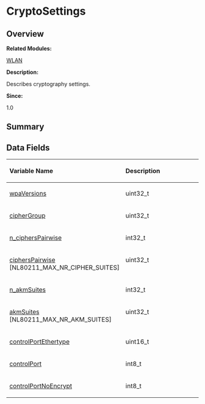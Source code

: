 # CryptoSettings<a name="EN-US_TOPIC_0000001054718121"></a>

## **Overview**<a name="section1509920861093529"></a>

**Related Modules:**

[WLAN](wlan.md)

**Description:**

Describes cryptography settings. 

**Since:**

1.0

## **Summary**<a name="section84525700093529"></a>

## Data Fields<a name="pub-attribs"></a>

<a name="table769974887093529"></a>
<table><thead align="left"><tr id="row586347034093529"><th class="cellrowborder" valign="top" width="50%" id="mcps1.1.3.1.1"><p id="p1547159478093529"><a name="p1547159478093529"></a><a name="p1547159478093529"></a>Variable Name</p>
</th>
<th class="cellrowborder" valign="top" width="50%" id="mcps1.1.3.1.2"><p id="p330083516093529"><a name="p330083516093529"></a><a name="p330083516093529"></a>Description</p>
</th>
</tr>
</thead>
<tbody><tr id="row2117812852093529"><td class="cellrowborder" valign="top" width="50%" headers="mcps1.1.3.1.1 "><p id="p1603241672093529"><a name="p1603241672093529"></a><a name="p1603241672093529"></a><a href="wlan.md#ga2b21ef556b428238d4dc5009b82087ff">wpaVersions</a></p>
</td>
<td class="cellrowborder" valign="top" width="50%" headers="mcps1.1.3.1.2 "><p id="p840696152093529"><a name="p840696152093529"></a><a name="p840696152093529"></a>uint32_t </p>
</td>
</tr>
<tr id="row1889360482093529"><td class="cellrowborder" valign="top" width="50%" headers="mcps1.1.3.1.1 "><p id="p2007065093529"><a name="p2007065093529"></a><a name="p2007065093529"></a><a href="wlan.md#ga9be34adb7e26191321b38c37b341e20d">cipherGroup</a></p>
</td>
<td class="cellrowborder" valign="top" width="50%" headers="mcps1.1.3.1.2 "><p id="p1769355431093529"><a name="p1769355431093529"></a><a name="p1769355431093529"></a>uint32_t </p>
</td>
</tr>
<tr id="row1396599412093529"><td class="cellrowborder" valign="top" width="50%" headers="mcps1.1.3.1.1 "><p id="p2102711587093529"><a name="p2102711587093529"></a><a name="p2102711587093529"></a><a href="wlan.md#gace9dbbf9c1a035b350224b1832d35377">n_ciphersPairwise</a></p>
</td>
<td class="cellrowborder" valign="top" width="50%" headers="mcps1.1.3.1.2 "><p id="p2096894637093529"><a name="p2096894637093529"></a><a name="p2096894637093529"></a>int32_t </p>
</td>
</tr>
<tr id="row832080866093529"><td class="cellrowborder" valign="top" width="50%" headers="mcps1.1.3.1.1 "><p id="p1542754088093529"><a name="p1542754088093529"></a><a name="p1542754088093529"></a><a href="wlan.md#ga53c85b4e0f5f5e10bb16935fb8a77df0">ciphersPairwise</a> [NL80211_MAX_NR_CIPHER_SUITES]</p>
</td>
<td class="cellrowborder" valign="top" width="50%" headers="mcps1.1.3.1.2 "><p id="p1338719286093529"><a name="p1338719286093529"></a><a name="p1338719286093529"></a>uint32_t </p>
</td>
</tr>
<tr id="row1381166722093529"><td class="cellrowborder" valign="top" width="50%" headers="mcps1.1.3.1.1 "><p id="p767005194093529"><a name="p767005194093529"></a><a name="p767005194093529"></a><a href="wlan.md#ga35627fc7ac0924a52e51427375501f8a">n_akmSuites</a></p>
</td>
<td class="cellrowborder" valign="top" width="50%" headers="mcps1.1.3.1.2 "><p id="p637092653093529"><a name="p637092653093529"></a><a name="p637092653093529"></a>int32_t </p>
</td>
</tr>
<tr id="row2123434980093529"><td class="cellrowborder" valign="top" width="50%" headers="mcps1.1.3.1.1 "><p id="p1478182254093529"><a name="p1478182254093529"></a><a name="p1478182254093529"></a><a href="wlan.md#ga142aeeaed24db6cd329c0b8b78ab13bc">akmSuites</a> [NL80211_MAX_NR_AKM_SUITES]</p>
</td>
<td class="cellrowborder" valign="top" width="50%" headers="mcps1.1.3.1.2 "><p id="p1539132793093529"><a name="p1539132793093529"></a><a name="p1539132793093529"></a>uint32_t </p>
</td>
</tr>
<tr id="row1421696328093529"><td class="cellrowborder" valign="top" width="50%" headers="mcps1.1.3.1.1 "><p id="p163675905093529"><a name="p163675905093529"></a><a name="p163675905093529"></a><a href="wlan.md#ga67b6c08be0641796798513fbbb13dd73">controlPortEthertype</a></p>
</td>
<td class="cellrowborder" valign="top" width="50%" headers="mcps1.1.3.1.2 "><p id="p1061918958093529"><a name="p1061918958093529"></a><a name="p1061918958093529"></a>uint16_t </p>
</td>
</tr>
<tr id="row1267608238093529"><td class="cellrowborder" valign="top" width="50%" headers="mcps1.1.3.1.1 "><p id="p329466119093529"><a name="p329466119093529"></a><a name="p329466119093529"></a><a href="wlan.md#ga2f49a07024546730d0cd60e93cb9e450">controlPort</a></p>
</td>
<td class="cellrowborder" valign="top" width="50%" headers="mcps1.1.3.1.2 "><p id="p1198146887093529"><a name="p1198146887093529"></a><a name="p1198146887093529"></a>int8_t </p>
</td>
</tr>
<tr id="row1901579073093529"><td class="cellrowborder" valign="top" width="50%" headers="mcps1.1.3.1.1 "><p id="p1857541843093529"><a name="p1857541843093529"></a><a name="p1857541843093529"></a><a href="wlan.md#ga020b34dbfd5f961c86ef416873a9c02c">controlPortNoEncrypt</a></p>
</td>
<td class="cellrowborder" valign="top" width="50%" headers="mcps1.1.3.1.2 "><p id="p929305188093529"><a name="p929305188093529"></a><a name="p929305188093529"></a>int8_t </p>
</td>
</tr>
</tbody>
</table>

